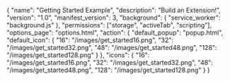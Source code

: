{
    "name": "Getting Started Example",
    "description": "Build an Extension!",
    "version": "1.0",
    "manifest_version": 3,
    "background": {
        "service_worker": "background.js"
      },
      "permissions": ["storage", "activeTab", "scripting"],
      "options_page": "options.html",
      "action": {
        "default_popup": "popup.html",
        "default_icon": {
          "16": "/images/get_started16.png",
          "32": "/images/get_started32.png",
          "48": "/images/get_started48.png",
          "128": "/images/get_started128.png"
        }
      },
      "icons": {
        "16": "/images/get_started16.png",
        "32": "/images/get_started32.png",
        "48": "/images/get_started48.png",
        "128": "/images/get_started128.png"
      }
  }
